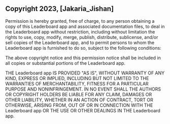 ## Copyright 2023, [Jakaria_Jishan]

Permission is hereby granted, free of charge, to any person obtaining a copy of this Leaderboard app and associated documentation files, to deal in the Leaderboard app without restriction, including without limitation the rights to use, copy, modify, merge, publish, distribute, sublicense, and/or sell copies of the Leaderboard app, and to permit persons to whom the Leaderboard app is furnished to do so, subject to the following conditions:

The above copyright notice and this permission notice shall be included in all copies or substantial portions of the Leaderboard app.

THE Leaderboard app IS PROVIDED "AS IS", WITHOUT WARRANTY OF ANY KIND, EXPRESS OR IMPLIED, INCLUDING BUT NOT LIMITED TO THE WARRANTIES OF MERCHANTABILITY, FITNESS FOR A PARTICULAR PURPOSE AND NONINFRINGEMENT. IN NO EVENT SHALL THE AUTHORS OR COPYRIGHT HOLDERS BE LIABLE FOR ANY CLAIM, DAMAGES OR OTHER LIABILITY, WHETHER IN AN ACTION OF CONTRACT, TORT OR OTHERWISE, ARISING FROM, OUT OF OR IN CONNECTION WITH THE Leaderboard app OR THE USE OR OTHER DEALINGS IN THE Leaderboard app.
